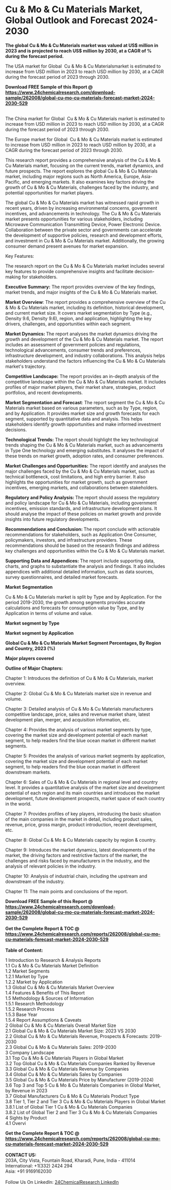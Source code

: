 <h1>Cu &amp; Mo &amp; Cu Materials Market, Global Outlook and Forecast 2024-2030</h1><p><strong>The global Cu &amp; Mo &amp; Cu Materials market was valued at US$ million in 2023 and is projected to reach US$ million by 2030, at a CAGR of % during the forecast period.</strong></p><p>
</p><p>The USA market for Global  Cu &amp; Mo &amp; Cu Materialsmarket is estimated to increase from USD million in 2023 to reach USD million by 2030, at a CAGR during the forecast period of 2023 through 2030.</p><div><b>Download FREE Sample of this Report @ 
            <a href="https://www.24chemicalresearch.com/download-sample/262008/global-cu-mo-cu-materials-forecast-market-2024-2030-529">
            https://www.24chemicalresearch.com/download-sample/262008/global-cu-mo-cu-materials-forecast-market-2024-2030-529</a></b></div><br><p>
</p><p>The China market for Global  Cu &amp; Mo &amp; Cu Materials market is estimated to increase from USD million in 2023 to reach USD million by 2030, at a CAGR during the forecast period of 2023 through 2030.</p><p>
</p><p>The Europe market for Global  Cu &amp; Mo &amp; Cu Materials market is estimated to increase from USD million in 2023 to reach USD million by 2030, at a CAGR during the forecast period of 2023 through 2030.</p><p>
</p><p>This research report provides a comprehensive analysis of the Cu &amp; Mo &amp; Cu Materials market, focusing on the current trends, market dynamics, and future prospects. The report explores the global Cu &amp; Mo &amp; Cu Materials market, including major regions such as North America, Europe, Asia-Pacific, and emerging markets. It also examines key factors driving the growth of Cu &amp; Mo &amp; Cu Materials, challenges faced by the industry, and potential opportunities for market players.</p><p>
</p><p>The global Cu &amp; Mo &amp; Cu Materials market has witnessed rapid growth in recent years, driven by increasing environmental concerns, government incentives, and advancements in technology. The Cu &amp; Mo &amp; Cu Materials market presents opportunities for various stakeholders, including Microwave Communication Transmitting Device, Power Electronic Device. Collaboration between the private sector and governments can accelerate the development of supportive policies, research and development efforts, and investment in Cu &amp; Mo &amp; Cu Materials market. Additionally, the growing consumer demand present avenues for market expansion.</p><p>
Key Features:</p><p>
The research report on the Cu &amp; Mo &amp; Cu Materials market includes several key features to provide comprehensive insights and facilitate decision-making for stakeholders.</p><p>
<strong>Executive Summary:</strong> The report provides overview of the key findings, market trends, and major insights of the Cu &amp; Mo &amp; Cu Materials market.</p><p>
<strong>Market Overview</strong>: The report provides a comprehensive overview of the Cu &amp; Mo &amp; Cu Materials market, including its definition, historical development, and current market size. It covers market segmentation by Type (e.g., Density 9.6, Density 9.6), region, and application, highlighting the key drivers, challenges, and opportunities within each segment.</p><p>
<strong>Market Dynamics: </strong>The report analyses the market dynamics driving the growth and development of the Cu &amp; Mo &amp; Cu Materials market. The report includes an assessment of government policies and regulations, technological advancements, consumer trends and preferences, infrastructure development, and industry collaborations. This analysis helps stakeholders understand the factors influencing the Cu &amp; Mo &amp; Cu Materials market's trajectory.</p><p>
<strong>Competitive Landscape:</strong> The report provides an in-depth analysis of the competitive landscape within the Cu &amp; Mo &amp; Cu Materials market. It includes profiles of major market players, their market share, strategies, product portfolios, and recent developments.</p><p>
<strong>Market Segmentation and Forecast</strong>: The report segment the Cu &amp; Mo &amp; Cu Materials market based on various parameters, such as by Type, region, and by Application. It provides market size and growth forecasts for each segment, supported by quantitative data and analysis. This helps stakeholders identify growth opportunities and make informed investment decisions.</p><p>
<strong>Technological Trends:</strong> The report should highlight the key technological trends shaping the Cu &amp; Mo &amp; Cu Materials market, such as advancements in Type One technology and emerging substitutes. It analyses the impact of these trends on market growth, adoption rates, and consumer preferences.</p><p>
<strong>Market Challenges and Opportunities:</strong> The report identify and analyses the major challenges faced by the Cu &amp; Mo &amp; Cu Materials market, such as technical bottleneck, cost limitations, and high entry barrier. It also highlights the opportunities for market growth, such as government incentives, emerging markets, and collaborations between stakeholders.</p><p>
<strong>Regulatory and Policy Analysis: </strong>The report should assess the regulatory and policy landscape for Cu &amp; Mo &amp; Cu Materials, including government incentives, emission standards, and infrastructure development plans. It should analyse the impact of these policies on market growth and provide insights into future regulatory developments.</p><p>
<strong>Recommendations and Conclusion: </strong>The report conclude with actionable recommendations for stakeholders, such as Application One Consumer, policymakers, investors, and infrastructure providers. These recommendations should be based on the research findings and address key challenges and opportunities within the Cu &amp; Mo &amp; Cu Materials market.</p><p>
<strong>Supporting Data and Appendices: </strong>The report include supporting data, charts, and graphs to substantiate the analysis and findings. It also includes appendices with additional detailed information, such as data sources, survey questionnaires, and detailed market forecasts.</p><p>
<strong>Market</strong> <strong>Segmentation</strong></p><p>
Cu &amp; Mo &amp; Cu Materials market is split by Type and by Application. For the period 2019-2030, the growth among segments provides accurate calculations and forecasts for consumption value by Type, and by Application in terms of volume and value.</p><p>
</p><p></p><p>
<strong>Market segment by Type</strong></p><p>
</p><p>
</p><p><strong>Market segment by Application</strong></p><p>
</p><p>
</p><p><strong>Global Cu &amp; Mo &amp; Cu Materials Market Segment Percentages, By Region and Country, 2023 (%)</strong></p><p>
</p><p>
</p><p></p><p>
<strong>Major players covered</strong></p><p>
</p><p>
</p><p><strong>Outline of Major Chapters:</strong></p><p>
Chapter 1: Introduces the definition of Cu &amp; Mo &amp; Cu Materials, market overview.</p><p>
Chapter 2: Global Cu &amp; Mo &amp; Cu Materials market size in revenue and volume.</p><p>
Chapter 3: Detailed analysis of Cu &amp; Mo &amp; Cu Materials manufacturers competitive landscape, price, sales and revenue market share, latest development plan, merger, and acquisition information, etc.</p><p>
Chapter 4: Provides the analysis of various market segments by type, covering the market size and development potential of each market segment, to help readers find the blue ocean market in different market segments.</p><p>
Chapter 5: Provides the analysis of various market segments by application, covering the market size and development potential of each market segment, to help readers find the blue ocean market in different downstream markets.</p><p>
Chapter 6: Sales of Cu &amp; Mo &amp; Cu Materials in regional level and country level. It provides a quantitative analysis of the market size and development potential of each region and its main countries and introduces the market development, future development prospects, market space of each country in the world.</p><p>
Chapter 7: Provides profiles of key players, introducing the basic situation of the main companies in the market in detail, including product sales, revenue, price, gross margin, product introduction, recent development, etc.</p><p>
Chapter 8: Global Cu &amp; Mo &amp; Cu Materials capacity by region &amp; country.</p><p>
Chapter 9: Introduces the market dynamics, latest developments of the market, the driving factors and restrictive factors of the market, the challenges and risks faced by manufacturers in the industry, and the analysis of relevant policies in the industry.</p><p>
Chapter 10: Analysis of industrial chain, including the upstream and downstream of the industry.</p><p>
Chapter 11: The main points and conclusions of the report.</p><div><b>Download FREE Sample of this Report @ 
            <a href="https://www.24chemicalresearch.com/download-sample/262008/global-cu-mo-cu-materials-forecast-market-2024-2030-529">
            https://www.24chemicalresearch.com/download-sample/262008/global-cu-mo-cu-materials-forecast-market-2024-2030-529</a></b></div><br><div><b>Get the Complete Report & TOC @ 
            <a href="https://www.24chemicalresearch.com/reports/262008/global-cu-mo-cu-materials-forecast-market-2024-2030-529">
            https://www.24chemicalresearch.com/reports/262008/global-cu-mo-cu-materials-forecast-market-2024-2030-529</a></b></div><br>
            <b>Table of Content:</b><p>1 Introduction to Research & Analysis Reports<br />
    1.1 Cu & Mo & Cu Materials Market Definition<br />
    1.2 Market Segments<br />
        1.2.1 Market by Type<br />
        1.2.2 Market by Application<br />
    1.3 Global Cu & Mo & Cu Materials Market Overview<br />
    1.4 Features & Benefits of This Report<br />
    1.5 Methodology & Sources of Information<br />
        1.5.1 Research Methodology<br />
        1.5.2 Research Process<br />
        1.5.3 Base Year<br />
        1.5.4 Report Assumptions & Caveats<br />
2 Global Cu & Mo & Cu Materials Overall Market Size<br />
    2.1 Global Cu & Mo & Cu Materials Market Size: 2023 VS 2030<br />
    2.2 Global Cu & Mo & Cu Materials Revenue, Prospects & Forecasts: 2019-2030<br />
    2.3 Global Cu & Mo & Cu Materials Sales: 2019-2030<br />
3 Company Landscape<br />
    3.1 Top Cu & Mo & Cu Materials Players in Global Market<br />
    3.2 Top Global Cu & Mo & Cu Materials Companies Ranked by Revenue<br />
    3.3 Global Cu & Mo & Cu Materials Revenue by Companies<br />
    3.4 Global Cu & Mo & Cu Materials Sales by Companies<br />
    3.5 Global Cu & Mo & Cu Materials Price by Manufacturer (2019-2024)<br />
    3.6 Top 3 and Top 5 Cu & Mo & Cu Materials Companies in Global Market, by Revenue in 2023<br />
    3.7 Global Manufacturers Cu & Mo & Cu Materials Product Type<br />
    3.8 Tier 1, Tier 2 and Tier 3 Cu & Mo & Cu Materials Players in Global Market<br />
        3.8.1 List of Global Tier 1 Cu & Mo & Cu Materials Companies<br />
        3.8.2 List of Global Tier 2 and Tier 3 Cu & Mo & Cu Materials Companies<br />
4 Sights by Product<br />
    4.1 Overvi</p><div><b>Get the Complete Report & TOC @ 
            <a href="https://www.24chemicalresearch.com/reports/262008/global-cu-mo-cu-materials-forecast-market-2024-2030-529">
            https://www.24chemicalresearch.com/reports/262008/global-cu-mo-cu-materials-forecast-market-2024-2030-529</a></b></div><br><b>CONTACT US:</b><br>
            203A, City Vista, Fountain Road, Kharadi, Pune, India - 411014<br>
            International: +1(332) 2424 294<br>
            Asia: +91 9169162030 <br><br>
            Follow Us On LinkedIn: <a href="https://www.linkedin.com/company/24chemicalresearch/">24ChemicalResearch LinkedIn</a>